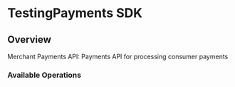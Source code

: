 # TestingPayments SDK

## Overview

Merchant Payments API: Payments API for processing consumer payments

### Available Operations

